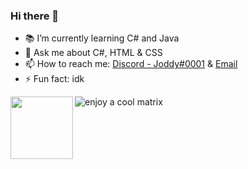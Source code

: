 ### Hi there 👋

- 📚 I’m currently learning C# and Java
- 💬 Ask me about C#, HTML & CSS
- 📫 How to reach me: [Discord - Joddy#0001](https://discord.com/users/349187806050123787) & [Email](mailto:me@joddy.dev)
- ⚡ Fun fact: idk

![enjoy a cool matrix](https://ss.joddy.dev/kiKU0/WavIvuGU63.gif/raw)
<img align="left" width="100" height="100" src="http://www.fillmurray.com/100/100">
